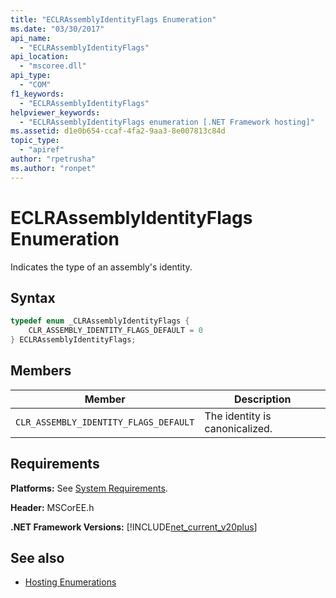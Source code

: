 ```yaml
---
title: "ECLRAssemblyIdentityFlags Enumeration"
ms.date: "03/30/2017"
api_name: 
  - "ECLRAssemblyIdentityFlags"
api_location: 
  - "mscoree.dll"
api_type: 
  - "COM"
f1_keywords: 
  - "ECLRAssemblyIdentityFlags"
helpviewer_keywords: 
  - "ECLRAssemblyIdentityFlags enumeration [.NET Framework hosting]"
ms.assetid: d1e0b654-ccaf-4fa2-9aa3-8e007813c84d
topic_type: 
  - "apiref"
author: "rpetrusha"
ms.author: "ronpet"
---
```

# ECLRAssemblyIdentityFlags Enumeration
Indicates the type of an assembly's identity.  
  
## Syntax  
  
```cpp  
typedef enum _CLRAssemblyIdentityFlags {  
    CLR_ASSEMBLY_IDENTITY_FLAGS_DEFAULT = 0  
} ECLRAssemblyIdentityFlags;  
```  
  
## Members  
  
|Member|Description|  
|------------|-----------------|  
|`CLR_ASSEMBLY_IDENTITY_FLAGS_DEFAULT`|The identity is canonicalized.|  
  
## Requirements  
 **Platforms:** See [System Requirements](../../../../docs/framework/get-started/system-requirements.md).  
  
 **Header:** MSCorEE.h  
  
 **.NET Framework Versions:** [!INCLUDE[net_current_v20plus](../../../../includes/net-current-v20plus-md.md)]  
  
## See also

- [Hosting Enumerations](../../../../docs/framework/unmanaged-api/hosting/hosting-enumerations.md)

